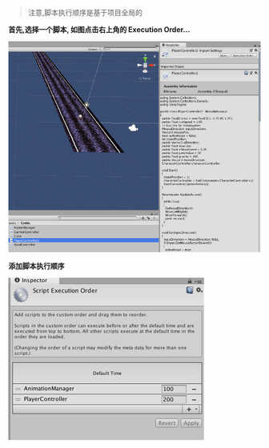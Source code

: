 
> 注意,脚本执行顺序是基于项目全局的

**首先,选择一个脚本, 如图点击右上角的 Execution Order...**

![](../img/2018-05-07-20-46-35.png)

**添加脚本执行顺序**

![](../img/2018-05-07-20-47-10.png)